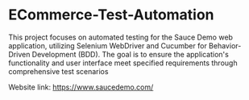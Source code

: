 # ECommerce-Test-Automation
This project focuses on automated testing for the Sauce Demo web application, utilizing Selenium WebDriver and Cucumber for Behavior-Driven Development (BDD). The goal is to ensure the application's functionality and user interface meet specified requirements through comprehensive test scenarios

Website link: https://www.saucedemo.com/
